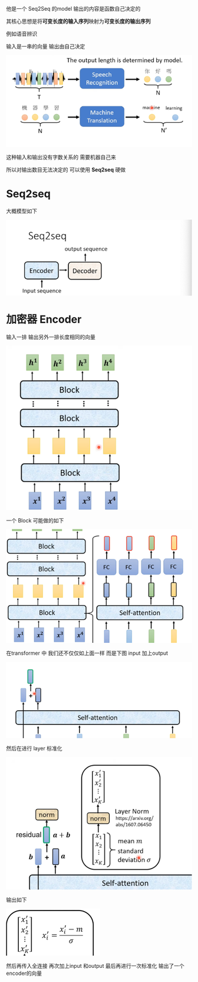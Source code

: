 他是一个 Seq2Seq 的model 输出的内容是函数自己决定的

其核心思想是将**可变长度的输入序列**映射为**可变长度的输出序列**

例如语音辨识

输入是一串的向量 输出由自己决定

![image-20250408093956826](https://raw.githubusercontent.com/Xioaruan912/pic/main/image-20250408093956826.png)

这种输入和输出没有字数关系的 需要机器自己来

所以对输出数目无法决定的 可以使用 **Seq2seq** 硬做

# Seq2seq

大概模型如下

![image-20250408100106325](https://raw.githubusercontent.com/Xioaruan912/pic/main/image-20250408100106325.png)

# 加密器 Encoder

输入一排 输出另外一排长度相同的向量

![image-20250408100200829](https://raw.githubusercontent.com/Xioaruan912/pic/main/image-20250408100200829.png)

一个 Block 可能做的如下

![image-20250408100243140](https://raw.githubusercontent.com/Xioaruan912/pic/main/image-20250408100243140.png)

在transformer 中 我们还不仅仅如上面一样 而是下图 input 加上output

![image-20250408100319438](https://raw.githubusercontent.com/Xioaruan912/pic/main/image-20250408100319438.png)

然后在进行 layer 标准化

![image-20250408100408091](https://raw.githubusercontent.com/Xioaruan912/pic/main/image-20250408100408091.png)

输出如下

![image-20250408100439472](https://raw.githubusercontent.com/Xioaruan912/pic/main/image-20250408100439472.png)

然后再传入全连接 再次加上input 和output 最后再进行一次标准化  输出了一个encoder的向量